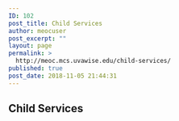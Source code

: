 ```yaml
---
ID: 102
post_title: Child Services
author: meocuser
post_excerpt: ""
layout: page
permalink: >
  http://meoc.mcs.uvawise.edu/child-services/
published: true
post_date: 2018-11-05 21:44:31
---
```

<h2>Child Services</h2>